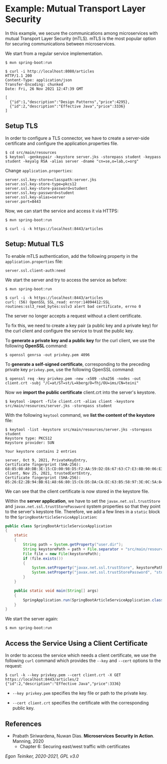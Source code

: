 # Example: Mutual Transport Layer Security 

In this example, we secure the communications among microservices with mutual Transport Layer Security (mTLS).
mTLS is the most popular option for securing communications between microservices.

We start from a regular service implementation.
```
$ mvn spring-boot:run
```
```
$ curl -i http://localhost:8080/articles
HTTP/1.1 200 
Content-Type: application/json
Transfer-Encoding: chunked
Date: Fri, 26 Nov 2021 12:47:39 GMT

[
  {"id":1,"description":"Design Patterns","price":4295},
  {"id":2,"description":"Effective Java","price":3336}
]
```

## Setup TLS

In order to configure a TLS connector, we have to create a server-side certificate and configure the 
application.properties file.

```
$ cd src/main/resources
$ keytool -genkeypair -keystore server.jks -storepass student -keypass student -keyalg RSA -alias server -dname "cn=se,o=lab,c=org"
```

Change `application.properties`:
```
server.ssl.key-store=classpath:server.jks
server.ssl.key-store-type=pkcs12
server.ssl.key-store-password=student
server.ssl.key-password=student
server.ssl.key-alias=server
server.port=8443
```

Now, we can start the service and access it via HTTPS:
```
$ mvn spring-boot:run
```

```
$ curl -i -k https://localhost:8443/articles
```

## Setup: Mutual TLS

To enable mTLS authentication, add the following property in the
`application.properties` file:
```
server.ssl.client-auth:need
```

We start the server and try to access the service as before:
```
$ mvn spring-boot:run
```

```
$ curl -i -k https://localhost:8443/articles
curl: (56) OpenSSL SSL_read: error:14094412:SSL routines:ssl3_read_bytes:sslv3 alert bad certificate, errno 0
```
The server no longer accepts a request without a client certificate.

To fix this, we need to create a key pair (a public key and a private key) for
the curl client and configure the service to trust the public key.

To **generate a private key and a public key** for the curl client, we use the
following **OpenSSL** command:
```
$ openssl genrsa -out privkey.pem 4096
```

To **generate a self-signed certificate**, corresponding to the preceding private key `privkey.pem`, 
use the following OpenSSL command:
```
$ openssl req -key privkey.pem -new -x509 -sha256 -nodes -out client.crt -subj "/C=at/ST=st/L=kberg/O=fhj/OU=ims/CN=teini"
```

Now we **import the public certificate** client.crt into the server's keystore.
```
$ keytool -import -file client.crt -alias client -keystore src/main/resources/server.jks -storepass student
```

With the following `keytool` command, we **list the content of the keystore** file:
```
$ keytool -list -keystore src/main/resources/server.jks -storepass student
Keystore type: PKCS12
Keystore provider: SUN

Your keystore contains 2 entries

server, Oct 9, 2021, PrivateKeyEntry, 
Certificate fingerprint (SHA-256): 68:85:08:A9:DB:3E:15:CD:00:98:D5:F2:AA:59:D2:E6:67:63:C7:E3:8B:90:06:E3:F2:65:6E:5B:85:CD:14:52
client, Nov 25, 2021, trustedCertEntry, 
Certificate fingerprint (SHA-256): 05:26:E2:2B:94:BB:61:A8:66:80:15:C6:D5:DA:CA:EC:63:B5:58:97:3E:0C:5A:84:32:05:4D:98:07:5B:20:5C
```
We can see that the client certificate is now stored in the keystore file.

Within the **server application**, we have to set the `javax.net.ssl.trustStore` and `javax.net.ssl.trustStorePassword` 
system properties so that they point to the server's keystore file.
Therefore, we add a few lines in a `static` block to the `SpringBootArticleServiceApplication`:
```Java
public class SpringBootArticleServiceApplication
{
	static
	{
		String path = System.getProperty("user.dir");
		String keystorePath = path + File.separator + "src/main/resources/server.jks";
		File file = new File(keystorePath);
		if (file.exists()) 
        {
			System.setProperty("javax.net.ssl.trustStore", keystorePath);
			System.setProperty("javax.net.ssl.trustStorePassword", "student");
		}
	}

	public static void main(String[] args)
	{
		SpringApplication.run(SpringBootArticleServiceApplication.class, args);
	}
}
```

We start the server again:
```
$ mvn spring-boot:run
```

## Access the Service Using a Client Certificate

In order to access the service which needs a client certificate, we use the following `curl` command
which provides the `--key` and `--cert` options to the request:
```
$ curl -k --key privkey.pem --cert client.crt -X GET https://localhost:8443/articles/2
{"id":2,"description":"Effective Java","price":3336}
```

* `--key privkey.pem`  specifies the key file or path to the private key.

* `--cert client.crt` specifies the certificate with the corresponding public key.



## References

* Prabath Siriwardena, Nuwan Dias. **Microservices Security in Action**. Manning, 2020
  * Chapter 6: Securing east/west traffic with certificates
  
*Egon Teiniker, 2020-2021, GPL v3.0*
